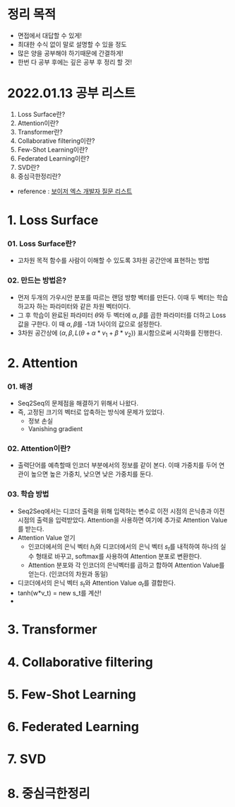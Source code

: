 # 정리 목적

- 면접에서 대답할 수 있게!
- 최대한 수식 없이 말로 설명할 수 있을 정도
- 많은 양을 공부해야 하기때문에 간결하게!
- 한번 다 공부 후에는 깊은 공부 후 정리 할 것!

# 2022.01.13 공부 리스트

1. Loss Surface란?
2. Attention이란?
3. Transformer란?
4. Collaborative filtering이란?
5. Few-Shot Learning이란?
6. Federated Learning이란?
7. SVD란?
8. 중심극한정리란?

- reference : [보이저 엑스 개발자 질문 리스트](https://v6xcareer.notion.site/v6xcareer/500ba3f2fc1448be904ca0f9347ae50f)



# 1. Loss Surface

### 01. Loss Surface란?

- 고차원 목적 함수를 사람이 이해할 수 있도록 3차원 공간안에 표현하는 방법

### 02. 만드는 방법은?

- 먼저 두개의 가우시안 분포를 따르는 랜덤 방향 벡터를 만든다. 이때 두 벡터는 학습하고자 하는 파라미터와 같은 차원 벡터이다.
- 그 후 학습이 완료된 파라미터 $\theta$와 두 벡터에 $\alpha, \beta$를 곱한 파라미터를 더하고 Loss값을 구한다. 이 때 $\alpha,\beta$를 -1과 1사이의 값으로 설정한다.
- 3차원 공간상에 ($\alpha, \beta, L(\theta+\alpha*v_1+\beta*v_2)$) 표시함으로써 시각화를 진행한다.



# 2. Attention

### 01. 배경

- Seq2Seq의 문제점을 해결하기 위해서 나왔다.
- 즉, 고정된 크기의 벡터로 압축하는 방식에 문제가 있었다.
  - 정보 손실
  - Vanishing gradient

### 02. Attention이란?

- 출력단어를 예측할때 인코더 부분에서의 정보를 같이 본다. 이때 가중치를 두어 연관이 높으면 높은 가중치, 낮으면 낮은 가중치를 둔다.

### 03. 학습 방법

- Seq2Seq에서는 디코더 출력을 위해 입력하는 변수로 이전 시점의 은닉층과 이전 시점의 출력을 입력받았다. Attention을 사용하면 여기에 추가로 Attention Value를 받는다.
- Attention Value 얻기
  - 인코더에서의 은닉 벡터 $h_i$와 디코더에서의 은닉 벡터 $s_t$를 내적하여 하나의 실수 형태로 바꾸고, softmax를 사용하여 Attention 분포로 변환한다.
  - Attention 분포와 각 인코더의 은닉벡터를 곱하고 합하여 Attention Value를 얻는다. (인코더의 차원과 동일)
- 디코더에서의 은닉 벡터 $s_t$와 Attention Value $a_t$를 결합한다.
- tanh(w*v_t) = new s_t를 계산!
- ​







# 3. Transformer

# 4. Collaborative filtering

# 5. Few-Shot Learning

# 6. Federated Learning

# 7. SVD

# 8. 중심극한정리

